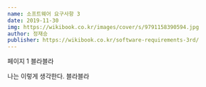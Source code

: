 ```yaml
---
name: 소프트웨어 요구사항 3
date: 2019-11-30
img: https://wikibook.co.kr/images/cover/s/9791158390594.jpg
author: 정재승
publisher: https://wikibook.co.kr/software-requirements-3rd/
---
```


페이지 1 블라블라

나는 이렇게 생각한다. 블라블라
